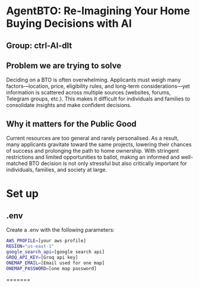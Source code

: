 # AgentBTO: Re-Imagining Your Home Buying Decisions with AI
## Group: ctrl-AI-dlt

## Problem we are trying to solve
Deciding on a BTO is often overwhelming. Applicants must weigh many factors—location, price, eligibility rules, and long-term considerations—yet information is scattered across multiple sources (websites, forums, Telegram groups, etc.). This makes it difficult for individuals and families to consolidate insights and make confident decisions.

## Why it matters for the Public Good
Current resources are too general and rarely personalised. As a result, many applicants gravitate toward the same projects, lowering their chances of success and prolonging the path to home ownership. With stringent restrictions and limited opportunities to ballot, making an informed and well-matched BTO decision is not only stressful but also critically important for individuals, families, and society at large.


# Set up

## .env
Create a .env with the following parameters:
```bash
AWS_PROFILE=[your aws profile]
REGION="us-east-1"
google_search_api=[google search api]
GROQ_API_KEY=[Groq api key]
ONEMAP_EMAIL=[Email used for one map]
ONEMAP_PASSWORD=[one map password]
```
=======